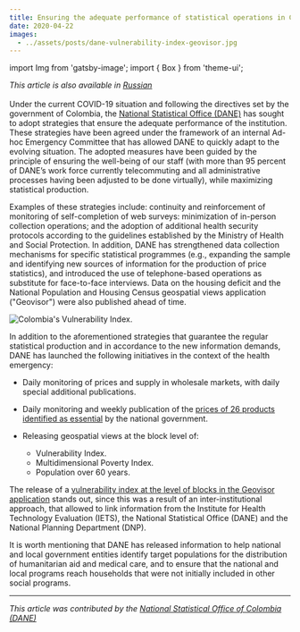 ```yaml
---
title: Ensuring the adequate performance of statistical operations in Colombia
date: 2020-04-22
images:
  - ../assets/posts/dane-vulnerability-index-geovisor.jpg
---
```


import Img from 'gatsby-image'; import { Box } from 'theme-ui';

_This article is also available in
[Russian](https://raw.githubusercontent.com/UNStats/covid-19-response/master/static/statistical-operations-in-colombia-RU.pdf)_<br/><br/>
Under the current COVID-19 situation and following the directives set by the
government of Colombia, the
[National Statistical Office (DANE)](https://www.dane.gov.co/) has sought to
adopt strategies that ensure the adequate performance of the institution. These
strategies have been agreed under the framework of an internal Ad-hoc Emergency
Committee that has allowed DANE to quickly adapt to the evolving situation. The
adopted measures have been guided by the principle of ensuring the well-being of
our staff (with more than 95 percent of DANE’s work force currently
telecommuting and all administrative processes having been adjusted to be done
virtually), while maximizing statistical production.

Examples of these strategies include: continuity and reinforcement of monitoring
of self-completion of web surveys: minimization of in-person collection
operations; and the adoption of additional health security protocols according
to the guidelines established by the Ministry of Health and Social Protection.
In addition, DANE has strengthened data collection mechanisms for specific
statistical programmes (e.g., expanding the sample and identifying new sources
of information for the production of price statistics), and introduced the use
of telephone-based operations as substitute for face-to-face interviews. Data on
the housing deficit and the National Population and Housing Census geospatial
views application ("Geovisor") were also published ahead of time.

<Box mb={3}>
  <Img
    fluid={props.images[0]}
    title="Colombia's Vulnerability Index."
    alt="Colombia's Vulnerability Index."
  />
</Box>

In addition to the aforementioned strategies that guarantee the regular
statistical production and in accordance to the new information demands, DANE
has launched the following initiatives in the context of the health emergency:

- Daily monitoring of prices and supply in wholesale markets, with daily special
  additional publications.
- Daily monitoring and weekly publication of the
  [prices of 26 products identified as essential](https://www.dane.gov.co/index.php/en/estadisticas-por-tema/precios-y-costos/precios-de-venta-al-publico-de-articulos-de-primera-necesidad-pvpapn)
  by the national government.
- Releasing geospatial views at the block level of:

  - Vulnerability Index.
  - Multidimensional Poverty Index.
  - Population over 60 years.

The release of a
[vulnerability index at the level of blocks in the Geovisor application](https://geoportal.dane.gov.co/visor-vulnerabilidad/)
stands out, since this was a result of an inter-institutional approach, that
allowed to link information from the Institute for Health Technology Evaluation
(IETS), the National Statistical Office (DANE) and the National Planning
Department (DNP).

It is worth mentioning that DANE has released information to help national and
local government entities identify target populations for the distribution of
humanitarian aid and medical care, and to ensure that the national and local
programs reach households that were not initially included in other social
programs.

---

_This article was contributed by the
[National Statistical Office of Colombia (DANE)](https://www.dane.gov.co/)_
